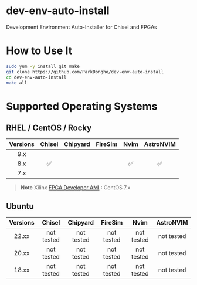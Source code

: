 dev-env-auto-install
===
Development Environment Auto-Installer for Chisel and FPGAs

# How to Use It
```bash
sudo yum -y install git make
git clone https://github.com/ParkDongho/dev-env-auto-install
cd dev-env-auto-install
make all
```


# Supported Operating Systems
## RHEL / CentOS / Rocky

| Versions   |     Chisel     | Chipyard     | FireSim      | Nvim         | AstroNVIM    |
| :--------: |:--------------:| :--------------: | :--------------: | :--------------: | :--------------: |
| 9.x        |                |              |              |              |              |
| 8.x        |       ✅         |              |              |     ✅         |       ✅       |
| 7.x        |                |              |              |              |              |



> **Note**
> Xilinx [FPGA Developer AMI](https://aws.amazon.com/marketplace/pp/prodview-gimv3gqbpe57k) : CentOS 7.x

## Ubuntu
| Versions |   Chisel   |  Chipyard  |  FireSim   |    Nvim    | AstroNVIM  |
|:--------:|:----------:|:----------:|:----------:|:----------:|:----------:|
|  22.xx   | not tested | not tested | not tested | not tested | not tested |
|  20.xx   | not tested | not tested | not tested | not tested | not tested |
|  18.xx   | not tested | not tested | not tested | not tested | not tested |
